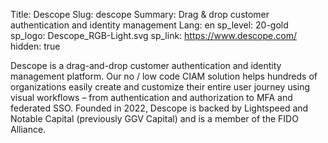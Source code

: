 Title: Descope
Slug: descope
Summary: Drag & drop customer authentication and identity management
Lang: en
sp_level: 20-gold
sp_logo: Descope_RGB-Light.svg
sp_link: https://www.descope.com/
hidden: true

Descope is a drag-and-drop customer authentication and identity
management platform. Our no / low code CIAM solution helps hundreds of
organizations easily create and customize their entire user journey
using visual workflows – from authentication and authorization to MFA
and federated SSO. Founded in 2022, Descope is backed by Lightspeed
and Notable Capital (previously GGV Capital) and is a member of the
FIDO Alliance.

